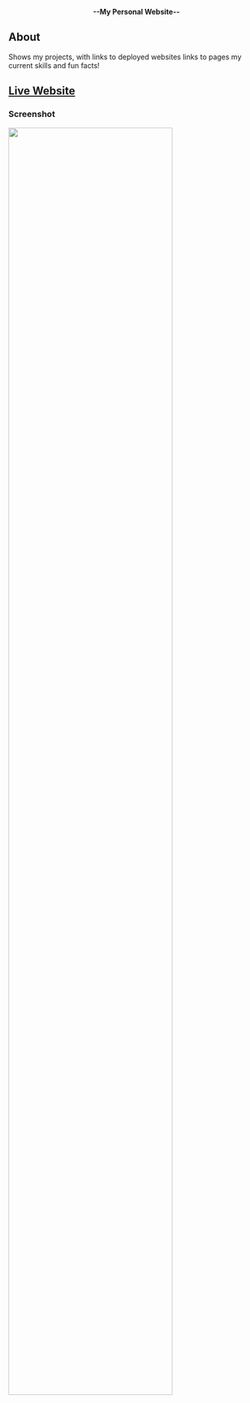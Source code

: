 
**<p align="center"> --My Personal Website--</p>**


## About 
Shows my projects, with links to deployed websites
links to pages
my current skills
and fun facts!

## [Live Website](https://pacificplumeria.github.io/LauraWorboys/)





### Screenshot
<img src="https://res.cloudinary.com/devjzx2qq/image/upload/v1608070078/screencapture-localhost-3000-2020-12-15-14_03_26_wdgi5i.png" width="80%">
